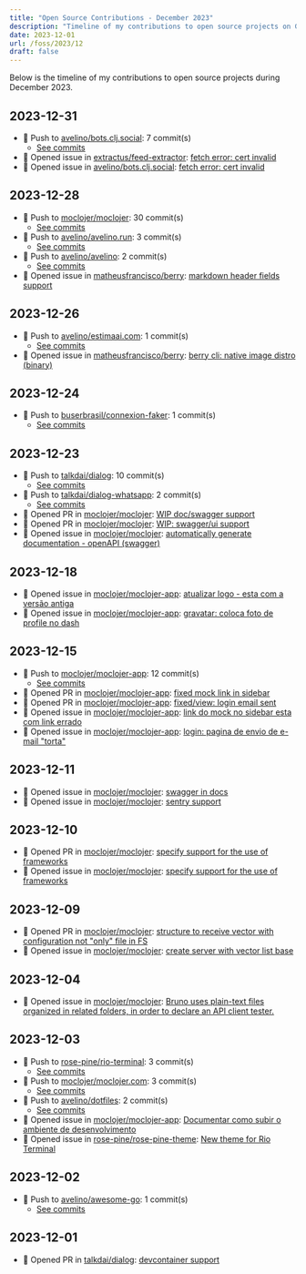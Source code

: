 ```yaml
---
title: "Open Source Contributions - December 2023"
description: "Timeline of my contributions to open source projects on GitHub during December 2023."
date: 2023-12-01
url: /foss/2023/12
draft: false
---
```


Below is the timeline of my contributions to open source projects during December 2023.

## 2023-12-31

- 🔨 Push to [avelino/bots.clj.social](https://github.com/avelino/bots.clj.social): 7 commit(s)
  - [See commits](https://github.com/avelino/bots.clj.social/commits?author=avelino&since=2023-12-31T00:00:00Z&until=2023-12-31T23:59:59Z)
- 🐛 Opened issue in [extractus/feed-extractor](https://github.com/extractus/feed-extractor): [fetch error: cert invalid ](https://github.com/extractus/feed-extractor/issues/121)
- 🐛 Opened issue in [avelino/bots.clj.social](https://github.com/avelino/bots.clj.social): [fetch error: cert invalid ](https://github.com/avelino/bots.clj.social/issues/103)

## 2023-12-28

- 🔨 Push to [moclojer/moclojer](https://github.com/moclojer/moclojer): 30 commit(s)
  - [See commits](https://github.com/moclojer/moclojer/commits?author=avelino&since=2023-12-28T00:00:00Z&until=2023-12-28T23:59:59Z)
- 🔨 Push to [avelino/avelino.run](https://github.com/avelino/avelino.run): 3 commit(s)
  - [See commits](https://github.com/avelino/avelino.run/commits?author=avelino&since=2023-12-28T00:00:00Z&until=2023-12-28T23:59:59Z)
- 🔨 Push to [avelino/avelino](https://github.com/avelino/avelino): 2 commit(s)
  - [See commits](https://github.com/avelino/avelino/commits?author=avelino&since=2023-12-28T00:00:00Z&until=2023-12-28T23:59:59Z)
- 🐛 Opened issue in [matheusfrancisco/berry](https://github.com/matheusfrancisco/berry): [markdown header fields support](https://github.com/matheusfrancisco/berry/issues/10)

## 2023-12-26

- 🔨 Push to [avelino/estimaai.com](https://github.com/avelino/estimaai.com): 1 commit(s)
  - [See commits](https://github.com/avelino/estimaai.com/commits?author=avelino&since=2023-12-26T00:00:00Z&until=2023-12-26T23:59:59Z)
- 🐛 Opened issue in [matheusfrancisco/berry](https://github.com/matheusfrancisco/berry): [berry cli: native image distro (binary)](https://github.com/matheusfrancisco/berry/issues/9)

## 2023-12-24

- 🔨 Push to [buserbrasil/connexion-faker](https://github.com/buserbrasil/connexion-faker): 1 commit(s)
  - [See commits](https://github.com/buserbrasil/connexion-faker/commits?author=avelino&since=2023-12-24T00:00:00Z&until=2023-12-24T23:59:59Z)

## 2023-12-23

- 🔨 Push to [talkdai/dialog](https://github.com/talkdai/dialog): 10 commit(s)
  - [See commits](https://github.com/talkdai/dialog/commits?author=avelino&since=2023-12-23T00:00:00Z&until=2023-12-23T23:59:59Z)
- 🔨 Push to [talkdai/dialog-whatsapp](https://github.com/talkdai/dialog-whatsapp): 2 commit(s)
  - [See commits](https://github.com/talkdai/dialog-whatsapp/commits?author=avelino&since=2023-12-23T00:00:00Z&until=2023-12-23T23:59:59Z)
- 🔀 Opened PR in [moclojer/moclojer](https://github.com/moclojer/moclojer): [WIP doc/swagger support](https://github.com/moclojer/moclojer/pull/207)
- 🔀 Opened PR in [moclojer/moclojer](https://github.com/moclojer/moclojer): [WIP: swagger/ui support](https://github.com/moclojer/moclojer/pull/206)
- 🐛 Opened issue in [moclojer/moclojer](https://github.com/moclojer/moclojer): [automatically generate documentation - openAPI (swagger)](https://github.com/moclojer/moclojer/issues/205)

## 2023-12-18

- 🐛 Opened issue in [moclojer/moclojer-app](https://github.com/moclojer/moclojer-app): [atualizar logo - esta com a versão antiga](https://github.com/moclojer/moclojer-app/issues/122)
- 🐛 Opened issue in [moclojer/moclojer-app](https://github.com/moclojer/moclojer-app): [gravatar: coloca foto de profile no dash](https://github.com/moclojer/moclojer-app/issues/121)

## 2023-12-15

- 🔨 Push to [moclojer/moclojer-app](https://github.com/moclojer/moclojer-app): 12 commit(s)
  - [See commits](https://github.com/moclojer/moclojer-app/commits?author=avelino&since=2023-12-15T00:00:00Z&until=2023-12-15T23:59:59Z)
- 🔀 Opened PR in [moclojer/moclojer-app](https://github.com/moclojer/moclojer-app): [fixed mock link in sidebar](https://github.com/moclojer/moclojer-app/pull/117)
- 🔀 Opened PR in [moclojer/moclojer-app](https://github.com/moclojer/moclojer-app): [fixed/view: login email sent](https://github.com/moclojer/moclojer-app/pull/115)
- 🐛 Opened issue in [moclojer/moclojer-app](https://github.com/moclojer/moclojer-app): [link do mock no sidebar esta com link errado](https://github.com/moclojer/moclojer-app/issues/116)
- 🐛 Opened issue in [moclojer/moclojer-app](https://github.com/moclojer/moclojer-app): [login: pagina de envio de e-mail "torta"](https://github.com/moclojer/moclojer-app/issues/114)

## 2023-12-11

- 🐛 Opened issue in [moclojer/moclojer](https://github.com/moclojer/moclojer): [swagger in docs](https://github.com/moclojer/moclojer/issues/196)
- 🐛 Opened issue in [moclojer/moclojer](https://github.com/moclojer/moclojer): [sentry support](https://github.com/moclojer/moclojer/issues/195)

## 2023-12-10

- 🔀 Opened PR in [moclojer/moclojer](https://github.com/moclojer/moclojer): [specify support for the use of frameworks ](https://github.com/moclojer/moclojer/pull/190)
- 🐛 Opened issue in [moclojer/moclojer](https://github.com/moclojer/moclojer): [specify support for the use of frameworks ](https://github.com/moclojer/moclojer/issues/191)

## 2023-12-09

- 🔀 Opened PR in [moclojer/moclojer](https://github.com/moclojer/moclojer): [structure to receive vector with configuration not "only" file in FS](https://github.com/moclojer/moclojer/pull/189)
- 🐛 Opened issue in [moclojer/moclojer](https://github.com/moclojer/moclojer): [create server with vector list base](https://github.com/moclojer/moclojer/issues/188)

## 2023-12-04

- 🐛 Opened issue in [moclojer/moclojer](https://github.com/moclojer/moclojer): [Bruno uses plain-text files organized in related folders, in order to declare an API client tester.](https://github.com/moclojer/moclojer/issues/187)

## 2023-12-03

- 🔨 Push to [rose-pine/rio-terminal](https://github.com/rose-pine/rio-terminal): 3 commit(s)
  - [See commits](https://github.com/rose-pine/rio-terminal/commits?author=avelino&since=2023-12-03T00:00:00Z&until=2023-12-03T23:59:59Z)
- 🔨 Push to [moclojer/moclojer.com](https://github.com/moclojer/moclojer.com): 3 commit(s)
  - [See commits](https://github.com/moclojer/moclojer.com/commits?author=avelino&since=2023-12-03T00:00:00Z&until=2023-12-03T23:59:59Z)
- 🔨 Push to [avelino/dotfiles](https://github.com/avelino/dotfiles): 2 commit(s)
  - [See commits](https://github.com/avelino/dotfiles/commits?author=avelino&since=2023-12-03T00:00:00Z&until=2023-12-03T23:59:59Z)
- 🐛 Opened issue in [moclojer/moclojer-app](https://github.com/moclojer/moclojer-app): [Documentar como subir o ambiente de desenvolvimento](https://github.com/moclojer/moclojer-app/issues/89)
- 🐛 Opened issue in [rose-pine/rose-pine-theme](https://github.com/rose-pine/rose-pine-theme): [New theme for Rio Terminal](https://github.com/rose-pine/rose-pine-theme/issues/126)

## 2023-12-02

- 🔨 Push to [avelino/awesome-go](https://github.com/avelino/awesome-go): 1 commit(s)
  - [See commits](https://github.com/avelino/awesome-go/commits?author=avelino&since=2023-12-02T00:00:00Z&until=2023-12-02T23:59:59Z)

## 2023-12-01

- 🔀 Opened PR in [talkdai/dialog](https://github.com/talkdai/dialog): [devcontainer support ](https://github.com/talkdai/dialog/pull/68)

